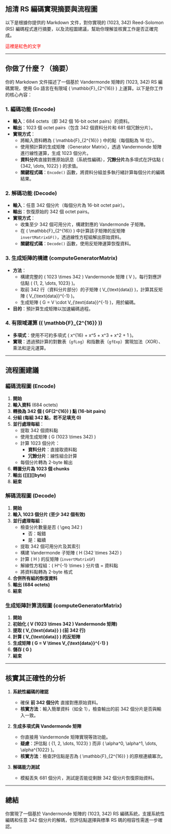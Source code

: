 ## 旭清 RS 編碼實現摘要與流程圖

以下是根據你提供的 Markdown 文件，對你實現的 (1023, 342) Reed-Solomon (RS) 編碼程式進行摘要，以及流程圖建議，幫助你理解並核實工作是否正確完成。

<span style="color:red">這裡是紅色的文字</span>

---

## 你做了什麼？（摘要）

你的 Markdown 文件描述了一個基於 Vandermonde 矩陣的 (1023, 342) RS 編碼實現，使用 Go 語言在有限域 \( \mathbb{F}_{2^{16}} \) 上運算。以下是你工作的核心內容：

### **1. 編碼功能 (Encode)**

- **輸入**：684 octets（即 342 個 16-bit octet pairs）的資料。
- **輸出**：1023 個 octet pairs（包含 342 個資料分片和 681 個冗餘分片）。
- **實現方式**：
  - 將輸入資料轉為 \( \mathbb{F}_{2^{16}} \) 中的點（每個點為 16 位）。
  - 使用預計算的生成矩陣（Generator Matrix），透過 Vandermonde 矩陣進行線性運算，生成 1023 個分片。
  - **資料分片**直接對應原始訊息（系統性編碼），**冗餘分片**為多項式在評估點 \( \{342, \dots, 1022\} \) 的求值。
  - **關鍵程式碼**：`Encode()` 函數，將資料分組並多執行緒計算每個分片的編碼結果。

### **2. 解碼功能 (Decode)**

- **輸入**：任意 342 個分片（每個分片為 16-bit octet pair）。
- **輸出**：恢復原始的 342 個 octet pairs。
- **實現方式**：
  - 收集至少 342 個可用分片，構建對應的 Vandermonde 子矩陣。
  - 在 \( \mathbb{F}_{2^{16}} \) 中計算該子矩陣的反矩陣 `invertMatrixGF()`，透過線性方程組解出原始資料。
  - **關鍵程式碼**：`Decode()` 函數，使用反矩陣運算恢復資料。

### **3. 生成矩陣的構建 (computeGeneratorMatrix)**

- **方法**：
  - 構建完整的 \( 1023 \times 342 \) Vandermonde 矩陣 \( V \)，每行對應評估點 \( \{1, 2, \dots, 1023\} \)。
  - 取前 342 行（資料分片部分）的子矩陣 \( V_{\text{data}} \)，計算其反矩陣 \( V_{\text{data}}^{-1} \)。
  - 生成矩陣 \( G = V \cdot V_{\text{data}}^{-1} \)，用於編碼。
- **目的**：預計算生成矩陣以加速編碼過程。

### **4. 有限域運算 (\( \mathbb{F}_{2^{16}} \))**

- **多項式**：使用不可約多項式 \( x^{16} + x^5 + x^3 + x^2 + 1 \)。
- **實現**：透過預計算的對數表（`gfLog`）和指數表（`gfExp`）實現加法（XOR）、乘法和逆元運算。

---

## **流程圖建議**

### **編碼流程圖 (Encode)**

1. **開始**
2. **輸入資料** (684 octets)
3. **轉換為 342 個 \( GF(2^{16}) \) 點 (16-bit pairs)**
4. **分組 (每組 342 點，若不足填充 0)**
5. **並行處理每組**：
   - 提取 342 個資料點
   - 使用生成矩陣 \( G (1023 \times 342) \)
   - 計算 1023 個分片：
     - **資料分片**：直接取資料點
     - **冗餘分片**：線性組合計算
   - 每個分片轉為 2-byte 輸出
6. **轉置分片為 1023 個 chunks**
7. **輸出 ([][][]byte)**
8. **結束**

### **解碼流程圖 (Decode)**

1. **開始**
2. **輸入 1023 個分片 (至少 342 個有效)**
3. **並行處理每組**：
   - 檢查分片數量是否 \( \geq 342 \)
     - 否：報錯
     - 是：繼續
   - 提取 342 個可用分片及其索引
   - 構建 Vandermonde 子矩陣 \( H (342 \times 342) \)
   - 計算 \( H \) 的反矩陣 (`invertMatrixGF`)
   - 解線性方程組：\( H^{-1} \times \) 分片值 = 資料點
   - 將資料點轉為 2-byte 格式
4. **合併所有組的恢復資料**
5. **輸出 (684 octets)**
6. **結束**

### **生成矩陣計算流程圖 (computeGeneratorMatrix)**

1. **開始**
2. **初始化 \( V (1023 \times 342 \) Vandermonde 矩陣)**
3. **提取 \( V_{\text{data}} \) (前 342 行)**
4. **計算 \( V_{\text{data}} \) 的反矩陣**
5. **生成矩陣 \( G = V \times V_{\text{data}}^{-1} \)**
6. **儲存 \( G \)**
7. **結束**

---

## **核實其正確性的分析**

1. **系統性編碼的確認**
   - 確保 **前 342 個分片** 直接對應原始資料。
   - **核實方法**：輸入簡單資料（如全 1），檢查輸出的前 342 個分片是否與輸入一致。

2. **生成多項式與 Vandermonde 矩陣**
   - 你直接用 Vandermonde 矩陣實現等效功能。
   - **疑慮**：評估點 \( \{1, 2, \dots, 1023\} \) 而非 \( \alpha^0, \alpha^1, \dots, \alpha^{1022} \)。
   - **核實方法**：檢查評估點是否為 \( \mathbb{F}_{2^{16}} \) 的原根連續冪次。

3. **解碼能力測試**
   - 模擬丟失 681 個分片，測試是否能從剩餘 342 個分片恢復原始資料。

---

## **總結**

你實現了一個基於 Vandermonde 矩陣的 (1023, 342) RS 編碼系統，支援系統性編碼和任意 342 個分片的解碼，但評估點選擇與標準 RS 碼的相容性需進一步確認。

